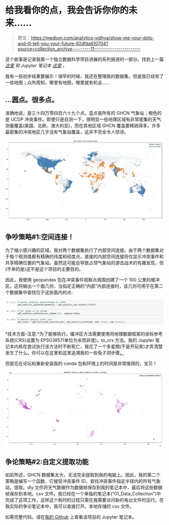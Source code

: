 # 给我看你的点，我会告诉你你的未来……

> 原文：<https://medium.com/analytics-vidhya/show-me-your-dots-and-ill-tell-you-your-future-92dfda610704?source=collection_archive---------11----------------------->

这个故事是记录我第一个独立数据科学项目进展的系列报道的一部分。找到上一篇 [*这里*](/swlh/richard-panda-wrangler-a92a59c82dad) *和 Jupyter 笔记本* [*这里*](https://github.com/rrpelgrim/springboard_repo/tree/master/capstones/capstone-two/notebooks) *。*

我有一些初步结果要展示！很早的时候，我还在整理我的数据集，但是我已经有了一些地图；众所周知，哪里有地图，哪里就有机会……

## …圆点。很多点。

准确地说，是三十四万零四百六十九个点。蓝点是所有的 GHCN 气象站；橙色的是 UCDP 冲突事件。即使只是目测一下，很明显一些地理区域有非常密集的天气测量覆盖(美国、北欧、澳大利亚)，而在其他区域 GHCN 覆盖要稀疏得多。许多最密集的冲突地区几乎没有气象站覆盖，这并不完全令人惊讶。

![](img/c14b38488b964b48ca47d477ee2d7533.png)

## 争吵策略#1:空间连接！

为了缩小感兴趣的区域，我对两个数据集执行了内部空间连接。由于两个数据集对于每个观测值都有精确的纬度和经度点，直接的内部空间连接将仅显示冲突事件和共享精确位置的气象站。虽然这可能会导致占领气象站的游击战术的有趣发现，但(不幸的是)这不是这个项目的主要目的。

因此，我使用 geopandas 包在冲突事件观察点周围创建了一个 100 公里的缓冲区。这将输出一个面几何，当指定正确的“内部”内部连接时，该几何可用于在第二个数据集中查找位于这些面内的点:

![](img/30f3a42dc2aa3d306b817b2fcfb52946.png)

*技术方面-注意:*为了能够执行。缓冲区方法需要使用将地理数据框架的坐标参考系统(CRS)设置为 EPSG3857(单位为米而非度)。to_crs 方法。我的 Jupyter 笔记本内核在尝试执行该方法时不断死亡，我花了一个多星期(不是开玩笑)才弄清楚发生了什么。你可以在这里和这里追溯我的一些兔子洞步骤[。](https://stackoverflow.com/questions/64663553/kernel-dying-when-executing-to-crs-to-convert-geometry-of-geodataframe)

但是花在论坛和重新安装我的 conda 包和环境上的时间是非常值得的，宝贝！

![](img/a7ad74b169985033f2b644780984d83e.png)

## 争论策略#2:自定义提取功能

如前所述，GHCN 数据集太大，无法完全提取到我的电脑上。因此，我的第二个策略是编写一个函数，它接受冲突事件 ID，查找冲突事件指定半径内的所有气象站，提取。dly 文件将天气数据作为数据帧保存到我的笔记本中，最后将这些数据帧保存到本地。csv 文件。我已经在一个单独的笔记本(“01_Data_Collection”)中完成了这项工作，这样这个耗时的过程只需在我需要访问新的电台文件时运行。在我实际的争论笔记本中，我可以直接打开。本地存储的 csv 文件。

如需完整代码，请在[我的 Github](https://github.com/rrpelgrim/springboard_repo/tree/master/capstones/capstone-two/notebooks) 上查看该项目的 Jupyter 笔记本。